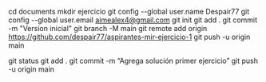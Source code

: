 cd documents
mkdir ejercicio
git config --global user.name Despair77
git config --global user.email aimealex4@gmail.com
git init
git add .
git commit -m "Version inicial"
git branch -M main
git remote add origin https://github.com/despair77/aspirantes-mir-ejercicio-1
git push -u origin main

git status
git add .
git commit -m “Agrega solución primer ejercicio”
git push -u origin main
